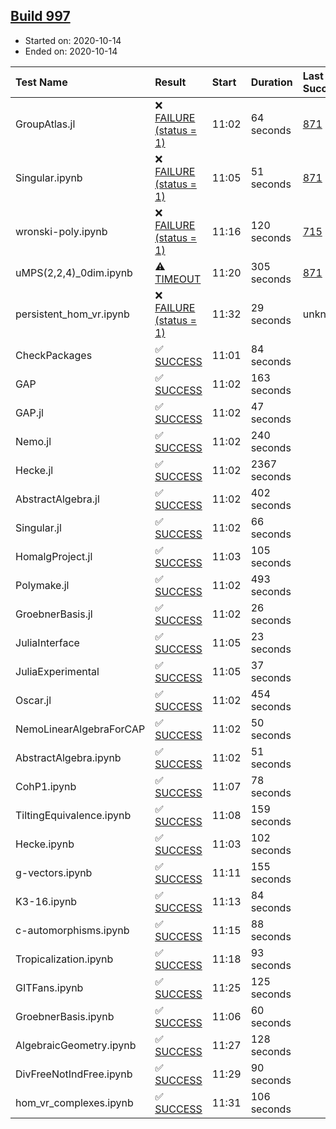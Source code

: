 ## [Build 997](https://oscarci.mathematik.uni-kl.de/job/oscar-stable/997/)

* Started on: 2020-10-14
* Ended on: 2020-10-14

| Test Name    | Result | Start | Duration | Last Success | First Failure |
|:-------------|:-------|:------|:---------|:-------------|:--------------|
| GroupAtlas.jl | ❌ [FAILURE (status = 1)](https://oscarci.mathematik.uni-kl.de/job/oscar-stable/997/artifact/logs/build-997/GroupAtlas.jl.log) | 11:02 | 64 seconds | [871](https://oscarci.mathematik.uni-kl.de/job/oscar-stable/871/) | [872](https://oscarci.mathematik.uni-kl.de/job/oscar-stable/872/) |
| Singular.ipynb | ❌ [FAILURE (status = 1)](https://oscarci.mathematik.uni-kl.de/job/oscar-stable/997/artifact/logs/build-997/Singular.ipynb.log) | 11:05 | 51 seconds | [871](https://oscarci.mathematik.uni-kl.de/job/oscar-stable/871/) | [872](https://oscarci.mathematik.uni-kl.de/job/oscar-stable/872/) |
| wronski-poly.ipynb | ❌ [FAILURE (status = 1)](https://oscarci.mathematik.uni-kl.de/job/oscar-stable/997/artifact/logs/build-997/wronski-poly.ipynb.log) | 11:16 | 120 seconds | [715](https://oscarci.mathematik.uni-kl.de/job/oscar-stable/715/) | [716](https://oscarci.mathematik.uni-kl.de/job/oscar-stable/716/) |
| uMPS(2,2,4)_0dim.ipynb | ⚠ [TIMEOUT](https://oscarci.mathematik.uni-kl.de/job/oscar-stable/997/artifact/logs/build-997/uMPS-2-2-4-_0dim.ipynb.log) | 11:20 | 305 seconds | [871](https://oscarci.mathematik.uni-kl.de/job/oscar-stable/871/) | [872](https://oscarci.mathematik.uni-kl.de/job/oscar-stable/872/) |
| persistent_hom_vr.ipynb | ❌ [FAILURE (status = 1)](https://oscarci.mathematik.uni-kl.de/job/oscar-stable/997/artifact/logs/build-997/persistent_hom_vr.ipynb.log) | 11:32 | 29 seconds | unknown | unknown |
| CheckPackages | ✅ [SUCCESS](https://oscarci.mathematik.uni-kl.de/job/oscar-stable/997/artifact/logs/build-997/CheckPackages.log) | 11:01 | 84 seconds |  |  |
| GAP | ✅ [SUCCESS](https://oscarci.mathematik.uni-kl.de/job/oscar-stable/997/artifact/logs/build-997/GAP.log) | 11:02 | 163 seconds |  |  |
| GAP.jl | ✅ [SUCCESS](https://oscarci.mathematik.uni-kl.de/job/oscar-stable/997/artifact/logs/build-997/GAP.jl.log) | 11:02 | 47 seconds |  |  |
| Nemo.jl | ✅ [SUCCESS](https://oscarci.mathematik.uni-kl.de/job/oscar-stable/997/artifact/logs/build-997/Nemo.jl.log) | 11:02 | 240 seconds |  |  |
| Hecke.jl | ✅ [SUCCESS](https://oscarci.mathematik.uni-kl.de/job/oscar-stable/997/artifact/logs/build-997/Hecke.jl.log) | 11:02 | 2367 seconds |  |  |
| AbstractAlgebra.jl | ✅ [SUCCESS](https://oscarci.mathematik.uni-kl.de/job/oscar-stable/997/artifact/logs/build-997/AbstractAlgebra.jl.log) | 11:02 | 402 seconds |  |  |
| Singular.jl | ✅ [SUCCESS](https://oscarci.mathematik.uni-kl.de/job/oscar-stable/997/artifact/logs/build-997/Singular.jl.log) | 11:02 | 66 seconds |  |  |
| HomalgProject.jl | ✅ [SUCCESS](https://oscarci.mathematik.uni-kl.de/job/oscar-stable/997/artifact/logs/build-997/HomalgProject.jl.log) | 11:03 | 105 seconds |  |  |
| Polymake.jl | ✅ [SUCCESS](https://oscarci.mathematik.uni-kl.de/job/oscar-stable/997/artifact/logs/build-997/Polymake.jl.log) | 11:02 | 493 seconds |  |  |
| GroebnerBasis.jl | ✅ [SUCCESS](https://oscarci.mathematik.uni-kl.de/job/oscar-stable/997/artifact/logs/build-997/GroebnerBasis.jl.log) | 11:02 | 26 seconds |  |  |
| JuliaInterface | ✅ [SUCCESS](https://oscarci.mathematik.uni-kl.de/job/oscar-stable/997/artifact/logs/build-997/JuliaInterface.log) | 11:05 | 23 seconds |  |  |
| JuliaExperimental | ✅ [SUCCESS](https://oscarci.mathematik.uni-kl.de/job/oscar-stable/997/artifact/logs/build-997/JuliaExperimental.log) | 11:05 | 37 seconds |  |  |
| Oscar.jl | ✅ [SUCCESS](https://oscarci.mathematik.uni-kl.de/job/oscar-stable/997/artifact/logs/build-997/Oscar.jl.log) | 11:02 | 454 seconds |  |  |
| NemoLinearAlgebraForCAP | ✅ [SUCCESS](https://oscarci.mathematik.uni-kl.de/job/oscar-stable/997/artifact/logs/build-997/NemoLinearAlgebraForCAP.log) | 11:02 | 50 seconds |  |  |
| AbstractAlgebra.ipynb | ✅ [SUCCESS](https://oscarci.mathematik.uni-kl.de/job/oscar-stable/997/artifact/logs/build-997/AbstractAlgebra.ipynb.log) | 11:02 | 51 seconds |  |  |
| CohP1.ipynb | ✅ [SUCCESS](https://oscarci.mathematik.uni-kl.de/job/oscar-stable/997/artifact/logs/build-997/CohP1.ipynb.log) | 11:07 | 78 seconds |  |  |
| TiltingEquivalence.ipynb | ✅ [SUCCESS](https://oscarci.mathematik.uni-kl.de/job/oscar-stable/997/artifact/logs/build-997/TiltingEquivalence.ipynb.log) | 11:08 | 159 seconds |  |  |
| Hecke.ipynb | ✅ [SUCCESS](https://oscarci.mathematik.uni-kl.de/job/oscar-stable/997/artifact/logs/build-997/Hecke.ipynb.log) | 11:03 | 102 seconds |  |  |
| g-vectors.ipynb | ✅ [SUCCESS](https://oscarci.mathematik.uni-kl.de/job/oscar-stable/997/artifact/logs/build-997/g-vectors.ipynb.log) | 11:11 | 155 seconds |  |  |
| K3-16.ipynb | ✅ [SUCCESS](https://oscarci.mathematik.uni-kl.de/job/oscar-stable/997/artifact/logs/build-997/K3-16.ipynb.log) | 11:13 | 84 seconds |  |  |
| c-automorphisms.ipynb | ✅ [SUCCESS](https://oscarci.mathematik.uni-kl.de/job/oscar-stable/997/artifact/logs/build-997/c-automorphisms.ipynb.log) | 11:15 | 88 seconds |  |  |
| Tropicalization.ipynb | ✅ [SUCCESS](https://oscarci.mathematik.uni-kl.de/job/oscar-stable/997/artifact/logs/build-997/Tropicalization.ipynb.log) | 11:18 | 93 seconds |  |  |
| GITFans.ipynb | ✅ [SUCCESS](https://oscarci.mathematik.uni-kl.de/job/oscar-stable/997/artifact/logs/build-997/GITFans.ipynb.log) | 11:25 | 125 seconds |  |  |
| GroebnerBasis.ipynb | ✅ [SUCCESS](https://oscarci.mathematik.uni-kl.de/job/oscar-stable/997/artifact/logs/build-997/GroebnerBasis.ipynb.log) | 11:06 | 60 seconds |  |  |
| AlgebraicGeometry.ipynb | ✅ [SUCCESS](https://oscarci.mathematik.uni-kl.de/job/oscar-stable/997/artifact/logs/build-997/AlgebraicGeometry.ipynb.log) | 11:27 | 128 seconds |  |  |
| DivFreeNotIndFree.ipynb | ✅ [SUCCESS](https://oscarci.mathematik.uni-kl.de/job/oscar-stable/997/artifact/logs/build-997/DivFreeNotIndFree.ipynb.log) | 11:29 | 90 seconds |  |  |
| hom_vr_complexes.ipynb | ✅ [SUCCESS](https://oscarci.mathematik.uni-kl.de/job/oscar-stable/997/artifact/logs/build-997/hom_vr_complexes.ipynb.log) | 11:31 | 106 seconds |  |  |
